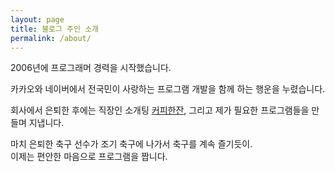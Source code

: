```yaml
---
layout: page
title: 블로그 주인 소개
permalink: /about/
---
```


2006년에 프로그래머 경력을 시작했습니다.  

카카오와 네이버에서 전국민이 사랑하는 프로그램 개발을 함께 하는 행운을 누렸습니다.  

회사에서 은퇴한 후에는 직장인 소개팅 [커피한잔](https://withcoffee.app?utm_source=jehopage&utm_medium=blog&utm_campaign=v3), 그리고 제가 필요한 프로그램들을 만들며 지냅니다.  

마치 은퇴한 축구 선수가 조기 축구에 나가서 축구를 계속 즐기듯이.  
이제는 편안한 마음으로 프로그램을 짭니다.